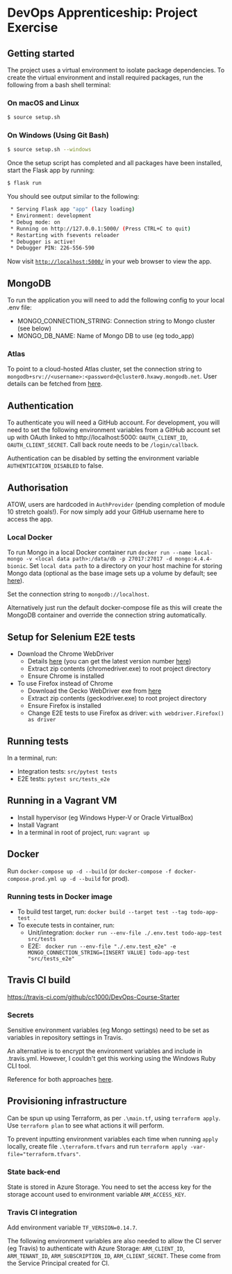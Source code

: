 # DevOps Apprenticeship: Project Exercise

## Getting started

The project uses a virtual environment to isolate package dependencies. To create the virtual environment and install required packages, run the following from a bash shell terminal:

### On macOS and Linux
```bash
$ source setup.sh
```
### On Windows (Using Git Bash)
```bash
$ source setup.sh --windows
```

Once the setup script has completed and all packages have been installed, start the Flask app by running:
```bash
$ flask run
```

You should see output similar to the following:
```bash
 * Serving Flask app "app" (lazy loading)
 * Environment: development
 * Debug mode: on
 * Running on http://127.0.0.1:5000/ (Press CTRL+C to quit)
 * Restarting with fsevents reloader
 * Debugger is active!
 * Debugger PIN: 226-556-590
```
Now visit [`http://localhost:5000/`](http://localhost:5000/) in your web browser to view the app.

## MongoDB
To run the application you will need to add the following config to your local .env file:
* MONGO_CONNECTION_STRING: Connection string to Mongo cluster (see below)
* MONGO_DB_NAME: Name of Mongo DB to use (eg todo_app)

### Atlas
To point to a cloud-hosted Atlas cluster, set the connection string to ```mongodb+srv://<username>:<password>@cluster0.hxawy.mongodb.net```. User details can be fetched from [here](https://cloud.mongodb.com/v2/6049be1a61f4334ef8e891c7#security/database/users).

## Authentication
To authenticate you will need a GitHub account. For development, you will need to set the following environment variables from a GitHub account set up with OAuth linked to http://localhost:5000: ```OAUTH_CLIENT_ID```, ```OAUTH_CLIENT_SECRET```. Call back route needs to be ```/login/callback```.

Authentication can be disabled by setting the environment variable ```AUTHENTICATION_DISABLED``` to false. 

## Authorisation
ATOW, users are hardcoded in ```AuthProvider``` (pending completion of module 10 stretch goals!). For now simply add your GitHub username here to access the app. 

### Local Docker
To run Mongo in a local Docker container run ```docker run --name local-mongo -v <local data path>:/data/db -p 27017:27017 -d mongo:4.4.4-bionic```. Set ```local data path``` to a directory on your host machine for storing Mongo data (optional as the base image sets up a volume by default; see [here](https://hub.docker.com/_/mongo)).

Set the connection string to ```mongodb://localhost```. 

Alternatively just run the default docker-compose file as this will create the MongoDB container and override the connection string automatically.

## Setup for Selenium E2E tests
* Download the Chrome WebDriver
    * Details [here](https://chromedriver.chromium.org/home) (you can get the latest version number [here](https://chromedriver.storage.googleapis.com/LATEST_RELEASE))
    * Extract zip contents (chromedriver.exe) to root project directory
    * Ensure Chrome is installed
* To use Firefox instead of Chrome
    * Download the Gecko WebDriver exe from [here](https://github.com/mozilla/geckodriver/releases/latest)
    * Extract zip contents (geckodriver.exe) to root project directory
    * Ensure Firefox is installed
    * Change E2E tests to use Firefox as driver: ```with webdriver.Firefox() as driver```

## Running tests
In a terminal, run:
* Integration tests: ```src/pytest tests```
* E2E tests: ```pytest src/tests_e2e```

## Running in a Vagrant VM
* Install hypervisor (eg Windows Hyper-V or Oracle VirtualBox)
* Install Vagrant
* In a terminal in root of project, run: ```vagrant up```

## Docker
Run ```docker-compose up -d --build``` (or ```docker-compose -f docker-compose.prod.yml up -d --build``` for prod).
### Running tests in Docker image
* To build test target, run: ```docker build --target test --tag todo-app-test .```
* To execute tests in container, run:
    * Unit/integration: ```docker run --env-file ./.env.test todo-app-test src/tests```
    * E2E: ``` docker run --env-file "./.env.test_e2e" -e MONGO_CONNECTION_STRING=[INSERT VALUE] todo-app-test "src/tests_e2e"```

## Travis CI build
https://travis-ci.com/github/cc1000/DevOps-Course-Starter

### Secrets
Sensitive environment variables (eg Mongo settings) need to be set as variables in repository settings in Travis. 

An alternative is to encrypt the environment variables and include in .travis.yml. However, I couldn't get this working using the Windows Ruby CLI tool. 

Reference for both approaches [here](https://docs.travis-ci.com/user/environment-variables).

## Provisioning infrastructure
Can be spun up using Terraform, as per ```.\main.tf```, using ```terraform apply```. Use ```terraform plan``` to see what actions it will perform. 

To prevent inputting environment variables each time when running ```apply``` locally, create file ```.\terraform.tfvars``` and run ```terraform apply -var-file="terraform.tfvars"```.

### State back-end
State is stored in Azure Storage. You need to set the access key for the storage account used to environment variable ```ARM_ACCESS_KEY```.

### Travis CI integration
Add environment variable ```TF_VERSION=0.14.7```.

The following environment variables are also needed to allow the CI server (eg Travis) to authenticate with Azure Storage: ```ARM_CLIENT_ID```, ```ARM_TENANT_ID```, ```ARM_SUBSCRIPTION_ID```, ```ARM_CLIENT_SECRET```. These come from the Service Principal created for CI.